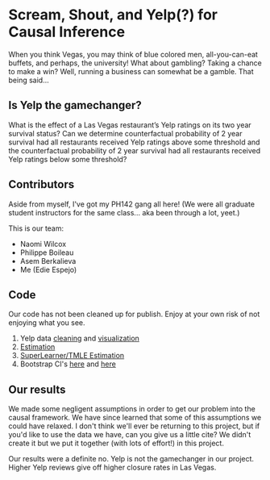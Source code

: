 # Scream, Shout, and Yelp(?) for Causal Inference
When you think Vegas, you may think of blue colored men, all-you-can-eat buffets, and perhaps, the university! What about gambling? Taking a chance to make a win? Well, running a business can somewhat be a gamble. That being said...

## Is Yelp the gamechanger?
What is the effect of a Las Vegas restaurant’s Yelp ratings on its two year survival status? Can we determine counterfactual probability of 2 year survival had all restaurants received Yelp ratings above some threshold and the counterfactual probability of 2 year survival had all restaurants received Yelp ratings below some threshold?

## Contributors
Aside from myself, I've got my PH142 gang all here! (We were all graduate student instructors for the same class... aka been through a lot, yeet.)

This is our team:
- Naomi Wilcox
- Philippe Boileau
- Asem Berkalieva
- Me (Edie Espejo)

## Code
Our code has not been cleaned up for publish. Enjoy at your own risk of not enjoying what you see.  

01. Yelp data <a href="code/espejo/01-data.html">cleaning</a> and <a href="code/espejo/02-visuals.html">visualization</a>  
02. <a href="code/espejo/03-estimators.html">Estimation</a>  
03. <a href="code/boileau/03-estimators.html">SuperLearner/TMLE Estimation</a>  
04. Bootstrap CI's <a href="code/espejo/04-bootstrap.nb.html">here</a> and <a href="code/berkalieva/bootstrap.nb.html">here</a>

## Our results
We made some negligent assumptions in order to get our problem into the causal framework. We have since learned that some of this assumptions we could have relaxed. I don't think we'll ever be returning to this project, but if you'd like to use the data we have, can you give us a little cite? We didn't create it but we put it together (with lots of effort!) in this project.

Our results were a definite no. Yelp is not the gamechanger in our project. Higher Yelp reviews give off higher closure rates in Las Vegas.
